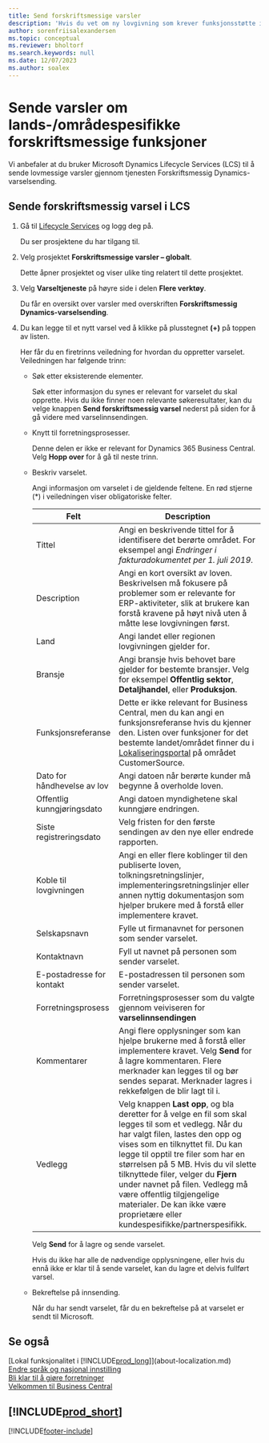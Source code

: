 ```yaml
---
title: Send forskriftsmessige varsler
description: 'Hvis du vet om ny lovgivning som krever funksjonsstøtte i Business Central, kan du følge denne veiledningen for å sende et forskriftsmessig varsel til produktteamet.'
author: sorenfriisalexandersen
ms.topic: conceptual
ms.reviewer: bholtorf
ms.search.keywords: null
ms.date: 12/07/2023
ms.author: soalex
---
```


# Sende varsler om lands-/områdespesifikke forskriftsmessige funksjoner

Vi anbefaler at du bruker Microsoft Dynamics Lifecycle Services (LCS) til å sende lovmessige varsler gjennom tjenesten Forskriftsmessig Dynamics-varselsending.  

## Sende forskriftsmessig varsel i LCS

1. Gå til [Lifecycle Services](https://lcs.dynamics.com) og logg deg på.  

    Du ser prosjektene du har tilgang til.

2. Velg prosjektet **Forskriftsmessige varsler – globalt**.

    Dette åpner prosjektet og viser ulike ting relatert til dette prosjektet.

3. Velg **Varseltjeneste** på høyre side i delen **Flere verktøy**.

    Du får en oversikt over varsler med overskriften **Forskriftsmessig Dynamics-varselsending**.

4. Du kan legge til et nytt varsel ved å klikke på plusstegnet **(+)** på toppen av listen.

    Her får du en firetrinns veiledning for hvordan du oppretter varselet. Veiledningen har følgende trinn:
    - Søk etter eksisterende elementer.

        Søk etter informasjon du synes er relevant for varselet du skal opprette. Hvis du ikke finner noen relevante søkeresultater, kan du velge knappen **Send forskriftsmessig varsel** nederst på siden for å gå videre med varselinnsendingen.
    - Knytt til forretningsprosesser.

        Denne delen er ikke er relevant for Dynamics 365 Business Central. Velg **Hopp over** for å gå til neste trinn.
    - Beskriv varselet.

        Angi informasjon om varselet i de gjeldende feltene. En rød stjerne (\*) i veiledningen viser obligatoriske felter.

        |Felt        |Description                               |
        |-------------|------------------------------------------|
        |Tittel  | Angi en beskrivende tittel for å identifisere det berørte området. For eksempel angi *Endringer i fakturadokumentet per 1. juli 2019*. |
        |Description  | Angi en kort oversikt av loven. Beskrivelsen må fokusere på problemer som er relevante for ERP-aktiviteter, slik at brukere kan forstå kravene på høyt nivå uten å måtte lese lovgivningen først.|
        |Land  | Angi landet eller regionen lovgivningen gjelder for.|
        |Bransje| Angi bransje hvis behovet bare gjelder for bestemte bransjer. Velg for eksempel **Offentlig sektor**, **Detaljhandel**, eller **Produksjon**.|
        |Funksjonsreferanse  | Dette er ikke relevant for Business Central, men du kan angi en funksjonsreferanse hvis du kjenner den. Listen over funksjoner for det bestemte landet/området finner du i [Lokaliseringsportal](/dynamics/s-e/) på området CustomerSource. |
        |Dato for håndhevelse av lov  | Angi datoen når berørte kunder må begynne å overholde loven.|
        |Offentlig kunngjøringsdato  | Angi datoen myndighetene skal kunngjøre endringen.|
        |Siste registreringsdato  | Velg fristen for den første sendingen av den nye eller endrede rapporten.|
        |Koble til lovgivningen  | Angi en eller flere koblinger til den publiserte loven, tolkningsretningslinjer, implementeringsretningslinjer eller annen nyttig dokumentasjon som hjelper brukere med å forstå eller implementere kravet.|
        |Selskapsnavn  | Fylle ut firmanavnet for personen som sender varselet.|
        |Kontaktnavn  | Fyll ut navnet på personen som sender varselet. |
        |E-postadresse for kontakt  | E-postadressen til personen som sender varselet.|
        |Forretningsprosess  | Forretningsprosesser som du valgte gjennom veiviseren for **varselinnsendingen**|
        |Kommentarer  | Angi flere opplysninger som kan hjelpe brukerne med å forstå eller implementere kravet. Velg **Send** for å lagre kommentaren. Flere merknader kan legges til og bør sendes separat. Merknader lagres i rekkefølgen de blir lagt til i. |
        |Vedlegg  | Velg knappen **Last opp**, og bla deretter for å velge en fil som skal legges til som et vedlegg. Når du har valgt filen, lastes den opp og vises som en tilknyttet fil. Du kan legge til opptil tre filer som har en størrelsen på 5 MB. Hvis du vil slette tilknyttede filer, velger du **Fjern** under navnet på filen. Vedlegg må være offentlig tilgjengelige materialer. De kan ikke være proprietære eller kundespesifikke/partnerspesifikk.|

        Velg **Send** for å lagre og sende varselet.

        Hvis du ikke har alle de nødvendige opplysningene, eller hvis du ennå ikke er klar til å sende varselet, kan du lagre et delvis fullført varsel.

    - Bekreftelse på innsending.

      Når du har sendt varselet, får du en bekreftelse på at varselet er sendt til Microsoft.

## Se også

[Lokal funksjonalitet i [!INCLUDE[prod_long](includes/prod_long.md)]](about-localization.md)  
[Endre språk og nasjonal innstilling](about-locale-language.md)  
[Bli klar til å gjøre forretninger](ui-get-ready-business.md)  
[Velkommen til Business Central](welcome.md)  

## [!INCLUDE[prod_short](includes/free_trial_md.md)]  


[!INCLUDE[footer-include](includes/footer-banner.md)]